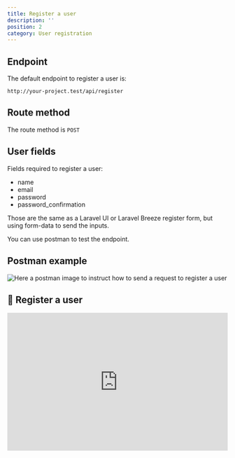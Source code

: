 ```yaml
---
title: Register a user
description: ''
position: 2
category: User registration
---
```


## Endpoint

The default endpoint to register a user is:

```
http://your-project.test/api/register
```

## Route method

The route method is `POST`

## User fields

Fields required to register a user:

- name
- email
- password
- password_confirmation

Those are the same as a Laravel UI or Laravel Breeze register form, but using form-data to send the inputs.

You can use postman to test the endpoint.

## Postman example

![Here a postman image to instruct how to send a request to register a user](/json-api-auth-docs/images/postman-register-user-screenshot.png)

## 🍿 Register a user

<iframe style="width: 100%" height="315" src="https://www.youtube.com/embed/tRZtmR6Qhgg" frameborder="0" allow="accelerometer; autoplay; clipboard-write; encrypted-media; gyroscope; picture-in-picture" allowfullscreen></iframe>